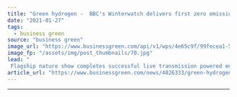 ```yaml
---
title: "Green hydrogen -  BBC's Winterwatch delivers first zero emission broadcast"
date: "2021-01-27"
tags: 
  - business green
source: "business green"
image_url: "https://www.businessgreen.com/api/v1/wps/4e65c9f/99fecea1-57d4-4e3b-af90-05b25e0a556e/3/21855250-high-res-winterwatch-2021-185x114.jpg"
image_fp: "/assets/img/post_thumbnails/70.jpg"
lead: "
 Flagship nature show completes successful live transmission powered entirely by green hydrogen fuel and energy saving batteries ..."
article_url: "https://www.businessgreen.com/news/4026333/green-hydrogen-bbc-winterwatch-delivers-zero-emission-broadcast"
---
```


---
